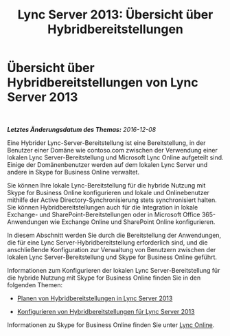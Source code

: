 ﻿---
title: 'Lync Server 2013: Übersicht über Hybridbereitstellungen'
TOCTitle: Übersicht über Hybridbereitstellungen
ms:assetid: f6610f2f-c804-4f36-81fc-7aa3297bb4a2
ms:mtpsurl: https://technet.microsoft.com/de-de/library/JJ205386(v=OCS.15)
ms:contentKeyID: 49295923
ms.date: 06/01/2017
mtps_version: v=OCS.15
ms.translationtype: HT
---

# Übersicht über Hybridbereitstellungen von Lync Server 2013

 

_**Letztes Änderungsdatum des Themas:** 2016-12-08_

Eine Hybrider Lync-Server-Bereitstellung ist eine Bereitstellung, in der Benutzer einer Domäne wie contoso.com zwischen der Verwendung einer lokalen Lync Server-Bereitstellung und Microsoft Lync Online aufgeteilt sind. Einige der Domänenbenutzer werden auf dem lokalen Lync Server und andere in Skype for Business Online verwaltet.

Sie können Ihre lokale Lync-Bereitstellung für die hybride Nutzung mit Skype for Business Online konfigurieren und lokale und Onlinebenutzer mithilfe der Active Directory-Synchronisierung stets synchronisiert halten. Sie können Hybridbereitstellungen auch für die Integration in lokale Exchange- und SharePoint-Bereitstellungen oder in Microsoft Office 365-Anwendungen wie Exchange Online und SharePoint Online konfigurieren.

In diesem Abschnitt werden Sie durch die Bereitstellung der Anwendungen, die für eine Lync Server-Hybridbereitstellung erforderlich sind, und die anschließende Konfiguration zur Verwaltung von Benutzern zwischen der lokalen Lync Server-Bereitstellung und Skype for Business Online geführt.

Informationen zum Konfigurieren der lokalen Lync Server-Bereitstellung für die hybride Nutzung mit Skype for Business Online finden Sie in den folgenden Themen:

  - [Planen von Hybridbereitstellungen in Lync Server 2013](https://technet.microsoft.com/de-de/library/jj205406\(v=ocs.15\))

  - [Konfigurieren von Hybridbereitstellungen für Lync Server 2013](lync-server-2013-configuring-hybrid-deployments.md)

Informationen zu Skype for Business Online finden Sie unter [Lync Online](http://go.microsoft.com/fwlink/p/?linkid=282396).

